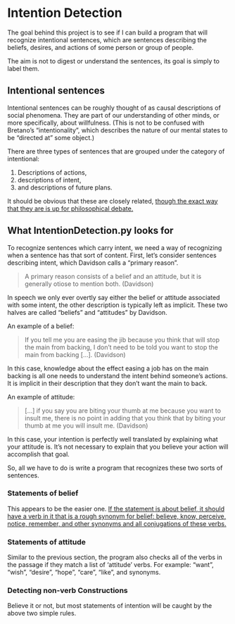 # Intention Detection

The goal behind this project is to see if I can build a program that will recognize intentional sentences, which are sentences describing the beliefs, desires, and actions of some person or group of people.

The aim is not to digest or understand the sentences, its goal is simply to label them.

## Intentional sentences

Intentional sentences can be roughly thought of as causal descriptions of social phenomena. They are part of our understanding of other minds, or more specifically, about willfulness. (This is not to be confused with Bretano’s “intentionality”, which describes the nature of our mental states to be “directed at” some object.)

There are three types of sentences that are grouped under the category of intentional:

1. Descriptions of actions,
2. descriptions of intent,
3. and descriptions of future plans.

It should be obvious that these are closely related, [though the exact way that they are is up for philosophical debate.](http://plato.stanford.edu/entries/intention/)

## What IntentionDetection.py looks for

To recognize sentences which carry intent, we need a way of recognizing when a sentence has that sort of content. First, let’s consider sentences describing intent, which Davidson calls a “primary reason”.

> A primary reason consists of a belief and an attitude, but it is generally otiose to mention both. (Davidson)

In speech we only ever overtly say either the belief or attitude associated with some intent, the other description is typically left as implicit. These two halves are called “beliefs” and “attitudes” by Davidson.

An example of a belief:
> If you tell me you are easing the jib because you think that will stop the main from backing, I don’t need to be told you want to stop the main from backing […]. (Davidson)

In this case, knowledge about the effect easing a job has on the main backing is all one needs to understand the intent behind someone’s actions. It is implicit in their description that they don’t want the main to back.

An example of attitude:
> […] if you say you are biting your thumb at me because you want to insult me, there is no point in adding that you think that by biting your thumb at me you will insult me. (Davidson)

In this case, your intention is perfectly well translated by explaining what your attitude is. It’s not necessary to explain that you believe your action will accomplish that goal.

So, all we have to do is write a program that recognizes these two sorts of sentences.

### Statements of belief

This appears to be the easier one. [If the statement is about belief, it should have a verb in it that is a rough synonym for belief: believe, know, perceive, notice, remember, and other synonyms and all conjugations of these verbs.](http://en.wikipedia.org/wiki/Propositional_attitude)

### Statements of attitude

Similar to the previous section, the program also checks all of the verbs in the passage if they match a list of ‘attitude’ verbs. For example: “want”, “wish”, “desire”, “hope”, “care”, “like”, and synonyms.

### Detecting non-verb Constructions

Believe it or not, but most statements of intention will be caught by the above two simple rules.